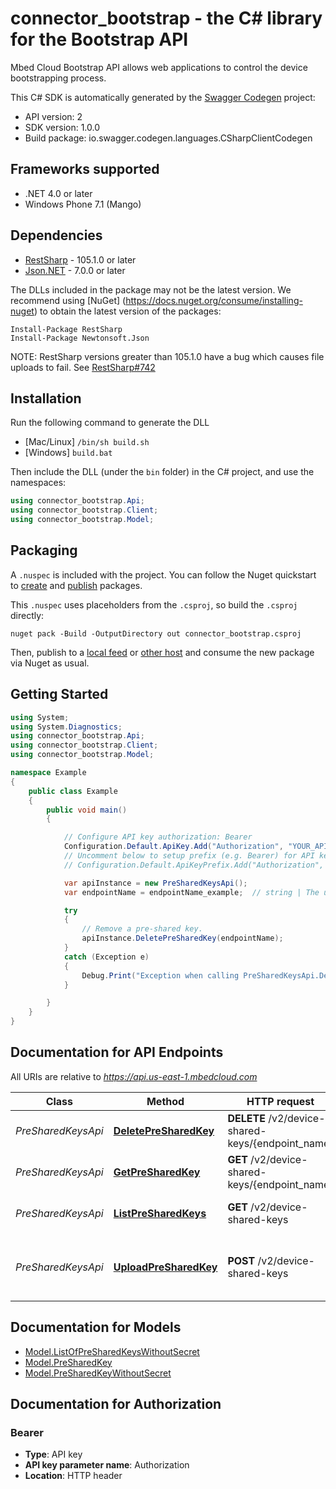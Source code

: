 # connector_bootstrap - the C# library for the Bootstrap API

Mbed Cloud Bootstrap API allows web applications to control the device bootstrapping process.

This C# SDK is automatically generated by the [Swagger Codegen](https://github.com/swagger-api/swagger-codegen) project:

- API version: 2
- SDK version: 1.0.0
- Build package: io.swagger.codegen.languages.CSharpClientCodegen

<a name="frameworks-supported"></a>
## Frameworks supported
- .NET 4.0 or later
- Windows Phone 7.1 (Mango)

<a name="dependencies"></a>
## Dependencies
- [RestSharp](https://www.nuget.org/packages/RestSharp) - 105.1.0 or later
- [Json.NET](https://www.nuget.org/packages/Newtonsoft.Json/) - 7.0.0 or later

The DLLs included in the package may not be the latest version. We recommend using [NuGet] (https://docs.nuget.org/consume/installing-nuget) to obtain the latest version of the packages:
```
Install-Package RestSharp
Install-Package Newtonsoft.Json
```

NOTE: RestSharp versions greater than 105.1.0 have a bug which causes file uploads to fail. See [RestSharp#742](https://github.com/restsharp/RestSharp/issues/742)

<a name="installation"></a>
## Installation
Run the following command to generate the DLL
- [Mac/Linux] `/bin/sh build.sh`
- [Windows] `build.bat`

Then include the DLL (under the `bin` folder) in the C# project, and use the namespaces:
```csharp
using connector_bootstrap.Api;
using connector_bootstrap.Client;
using connector_bootstrap.Model;
```
<a name="packaging"></a>
## Packaging

A `.nuspec` is included with the project. You can follow the Nuget quickstart to [create](https://docs.microsoft.com/en-us/nuget/quickstart/create-and-publish-a-package#create-the-package) and [publish](https://docs.microsoft.com/en-us/nuget/quickstart/create-and-publish-a-package#publish-the-package) packages.

This `.nuspec` uses placeholders from the `.csproj`, so build the `.csproj` directly:

```
nuget pack -Build -OutputDirectory out connector_bootstrap.csproj
```

Then, publish to a [local feed](https://docs.microsoft.com/en-us/nuget/hosting-packages/local-feeds) or [other host](https://docs.microsoft.com/en-us/nuget/hosting-packages/overview) and consume the new package via Nuget as usual.

<a name="getting-started"></a>
## Getting Started

```csharp
using System;
using System.Diagnostics;
using connector_bootstrap.Api;
using connector_bootstrap.Client;
using connector_bootstrap.Model;

namespace Example
{
    public class Example
    {
        public void main()
        {

            // Configure API key authorization: Bearer
            Configuration.Default.ApiKey.Add("Authorization", "YOUR_API_KEY");
            // Uncomment below to setup prefix (e.g. Bearer) for API key, if needed
            // Configuration.Default.ApiKeyPrefix.Add("Authorization", "Bearer");

            var apiInstance = new PreSharedKeysApi();
            var endpointName = endpointName_example;  // string | The unique endpoint identifier that this pre-shared key applies to. [Reserved characters](https://en.wikipedia.org/wiki/Percent-encoding#Percent-encoding_reserved_characters) must be percent-encoded.

            try
            {
                // Remove a pre-shared key.
                apiInstance.DeletePreSharedKey(endpointName);
            }
            catch (Exception e)
            {
                Debug.Print("Exception when calling PreSharedKeysApi.DeletePreSharedKey: " + e.Message );
            }

        }
    }
}
```

<a name="documentation-for-api-endpoints"></a>
## Documentation for API Endpoints

All URIs are relative to *https://api.us-east-1.mbedcloud.com*

Class | Method | HTTP request | Description
------------ | ------------- | ------------- | -------------
*PreSharedKeysApi* | [**DeletePreSharedKey**](docs/PreSharedKeysApi.md#deletepresharedkey) | **DELETE** /v2/device-shared-keys/{endpoint_name} | Remove a pre-shared key.
*PreSharedKeysApi* | [**GetPreSharedKey**](docs/PreSharedKeysApi.md#getpresharedkey) | **GET** /v2/device-shared-keys/{endpoint_name} | Get a pre-shared key.
*PreSharedKeysApi* | [**ListPreSharedKeys**](docs/PreSharedKeysApi.md#listpresharedkeys) | **GET** /v2/device-shared-keys | List pre-shared keys.
*PreSharedKeysApi* | [**UploadPreSharedKey**](docs/PreSharedKeysApi.md#uploadpresharedkey) | **POST** /v2/device-shared-keys | Upload a pre-shared key to Mbed Cloud.


<a name="documentation-for-models"></a>
## Documentation for Models

 - [Model.ListOfPreSharedKeysWithoutSecret](docs/ListOfPreSharedKeysWithoutSecret.md)
 - [Model.PreSharedKey](docs/PreSharedKey.md)
 - [Model.PreSharedKeyWithoutSecret](docs/PreSharedKeyWithoutSecret.md)


<a name="documentation-for-authorization"></a>
## Documentation for Authorization

<a name="Bearer"></a>
### Bearer

- **Type**: API key
- **API key parameter name**: Authorization
- **Location**: HTTP header

